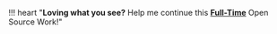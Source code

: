!!! heart "**Loving what you see?** Help me continue this [**Full-Time**](https://github.com/sponsors/Tremeschin) Open Source Work!"
